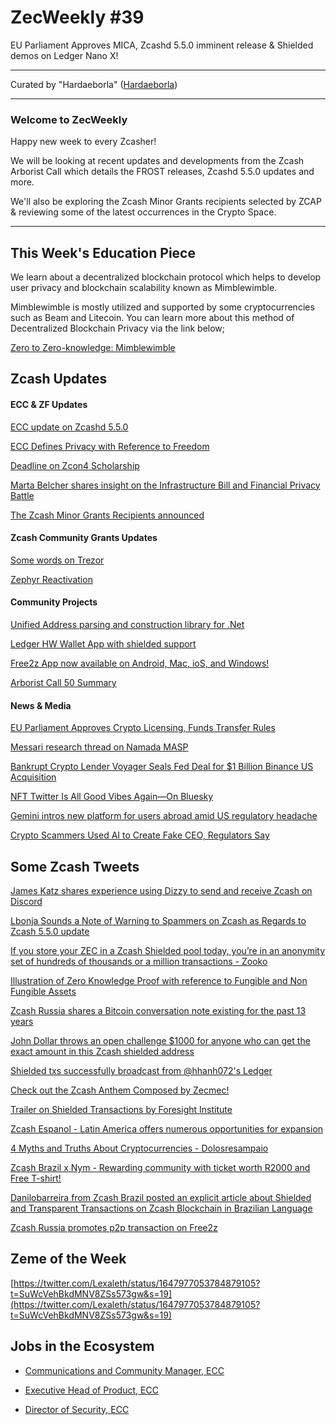 # ZecWeekly #39

EU Parliament Approves MICA, Zcashd 5.5.0 imminent release & Shielded demos on Ledger Nano X! 

---

Curated by "Hardaeborla" ([Hardaeborla](https://twitter.com/ayanlajaadebola))

---

### Welcome to ZecWeekly

Happy new week to every Zcasher! 

We will be looking at recent updates and developments from the Zcash Arborist Call which details the FROST releases, Zcashd 5.5.0 updates and more. 

We'll also be exploring the Zcash Minor Grants recipients selected by ZCAP & reviewing some of the latest occurrences in the Crypto Space. 


---

## This Week's Education Piece 

We learn about a decentralized blockchain protocol which helps to develop user privacy and blockchain scalability known as Mimblewimble. 

Mimblewimble is mostly utilized and supported by some cryptocurrencies such as Beam and Litecoin. You can learn more about this method of Decentralized Blockchain Privacy via the link below;

[Zero to Zero-knowledge: Mimblewimble](https://twitter.com/ZecHub/status/1649153619294408706?t=QLSofswKBSbB-sxRm_cO2Q&s=19) 


## Zcash Updates


#### ECC & ZF Updates
 

[ECC update on Zcashd 5.5.0](https://forum.zcashcommunity.com/t/all-ecc-teams-focused-on-wallet-performance/42860/70)

[ECC Defines Privacy with Reference to Freedom](https://twitter.com/ElectricCoinCo/status/1648758133165027328?t=BSudv1m3mJmYfatffB56aA&s=19) 

[Deadline on Zcon4 Scholarship](https://twitter.com/ZcashFoundation/status/1649471981828427777?t=S0sY2Sc6W8eHhu6oq08TTA&s=19)

[Marta Belcher shares insight on the Infrastructure Bill and Financial Privacy Battle](https://twitter.com/ZcashFoundation/status/1648726323014008846?t=z22nouOLoobt80zey9NI4Q&s=19) 

[The Zcash Minor Grants Recipients announced](https://twitter.com/ZcashFoundation/status/1647896774152007684?t=jY1CWVlCvuc-zQTrysOi7Q&s=19) 


#### Zcash Community Grants Updates

[Some words on Trezor](https://twitter.com/jswihart/status/1649053066040344585?t=D75jBkKPwoyjpvuD4u7wAg&s=19) 

[Zephyr Reactivation](https://forum.zcashcommunity.com/t/zephyr-reactivation-we-need-your-help/44425) 



#### Community Projects

[Unified Address parsing and construction library for .Net](https://forum.zcashcommunity.com/t/unified-address-parsing-and-construction-library-for-net/44443) 

[Ledger HW Wallet App with shielded support](https://forum.zcashcommunity.com/t/shielded-support-for-ledger-hw-wallet-maintenance-ledger-live-integration/44356)

[Free2z App now available on Android, Mac, ioS, and Windows!](https://twitter.com/free2zcash/status/1647891603078406147?t=XuxcNYPWQTPX7sBzstaZTA&s=19) 

[Arborist Call 50 Summary](https://twitter.com/zksquirrel/status/1649289397131436035?t=uep1uGwJzZLJu56F_iU3qA&s=19)


#### News & Media

[EU Parliament Approves Crypto Licensing, Funds Transfer Rules](https://www.coindesk.com/policy/2023/04/20/eu-parliament-approves-crypto-licensing-funds-transfer-rules/?outputType=amp) 

[Messari research thread on Namada MASP](https://twitter.com/MessariCrypto/status/1647997095440424960)

[Bankrupt Crypto Lender Voyager Seals Fed Deal for $1 Billion Binance US Acquisition](https://decrypt.co/137338/bankrupt-crypto-lender-voyager-seals-fed-deal-for-1-billion-binance-us-acquisition?amp=1) 

[NFT Twitter Is All Good Vibes Again—On Bluesky](https://decrypt.co/137520/nft-twitter-all-good-vibes-again-bluesky) 

[Gemini intros new platform for users abroad amid US regulatory headache](https://www.theblock.co/post/227722/gemini-foundation) 

[Crypto Scammers Used AI to Create Fake CEO, Regulators Say](https://decrypt.co/137519/crypto-scammers-used-ai-create-fake-ceo-regulators-say) 


## Some Zcash Tweets

[James Katz shares experience using Dizzy to send and receive Zcash on Discord](https://twitter.com/JamesKatzCrypto/status/1649568894544117766?s=19) 

[Lbonja Sounds a Note of Warning to Spammers on Zcash as Regards to  Zcash 5.5.0 update](https://twitter.com/Lbonja/status/1647655523586568196?t=yOWdFj9b08hZeZ1quRiQdQ&s=19) 

[If you store your ZEC in a Zcash Shielded pool today, you’re in an anonymity set of hundreds of thousands or a million transactions - Zooko](https://twitter.com/zooko/status/1649100799409111051?t=hW0BcHHdlMMdRruVBioiJg&s=19) 

[Illustration of Zero Knowledge Proof with reference to Fungible and Non Fungible Assets](https://twitter.com/T3IZ3C/status/1648709817282834433?t=MolqGxgJEGz7qAcAk13liw&s=19) 

[Zcash Russia shares a Bitcoin conversation note existing for the past 13 years](https://twitter.com/ZcashRussia/status/1648603415541432320?t=bzDYsvK9Ce0J0vdqnU05Xw&s=19) 

[John Dollar throws an open challenge $1000 for anyone who can get the exact amount in this Zcash shielded address](https://twitter.com/John___Dollar/status/1649602783467675650?t=NFgmEt2CY86YLint2NLxpw&s=19)

[Shielded txs successfully broadcast from @hhanh072's Ledger](https://twitter.com/zcash_community/status/1648040878965944359?t=tC47-lppd0OsgLcrRy4E4Q&s=19) 

[Check out the Zcash Anthem Composed by Zecmec!](https://twitter.com/zecmec21/status/1647229777122656256?t=hU9hEbs7iUxjlHz-BAoRVg&s=19)

[Trailer on Shielded Transactions by Foresight Institute](https://twitter.com/foresightinst/status/1647665940979408896?t=4VoJ_Ej2QRc4QlUaM-qkfQ&s=19) 

[Zcash Espanol - Latin America offers numerous opportunities for expansion](https://twitter.com/zcashesp/status/1649573303747588096?t=077H2JQeO9Zf9jlm-MY0TQ&s=19) 

[4 Myths and Truths About Cryptocurrencies - Dolosresampaio](https://twitter.com/doloresampaio/status/1649239660638470144?t=EhZJw4DQ60HExzi-a4fnrw&s=19) 

[Zcash Brazil x Nym - Rewarding community with ticket worth R2000 and Free T-shirt!](https://twitter.com/zcashbrazil/status/1649165891198656512?t=7F88NuR1Yx9PXgoa8sVaAw&s=19) 

[Danilobarreira from Zcash Brazil posted an explicit article about Shielded and Transparent Transactions on Zcash Blockchain in Brazilian Language](https://twitter.com/zcashbrazil/status/1649165891198656512?t=7F88NuR1Yx9PXgoa8sVaAw&s=19) 

[Zcash Russia promotes p2p transaction on Free2z](https://twitter.com/ZcashRussia/status/1649415956597297152?t=4nPOeIQNM37zMZY_IgB8bg&s=19) 



## Zeme of the Week

[https://twitter.com/Lexaleth/status/1647977053784879105?t=SuWcVehBkdMNV8ZSs573gw&s=19](https://twitter.com/Lexaleth/status/1647977053784879105?t=SuWcVehBkdMNV8ZSs573gw&s=19) 


## Jobs in the Ecosystem

- [Communications and Community Manager, ECC](https://apply.workable.com/electric-coin-company/j/0EB27EE759/)

- [Executive Head of Product, ECC](https://apply.workable.com/electric-coin-company/j/6ACEC09B90/)

- [Director of Security, ECC](https://apply.workable.com/electric-coin-company/j/E68A4C20E2/)

